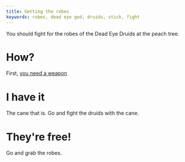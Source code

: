 ```yaml
---
title: Getting the robes
keywords: robes, dead eye god, druids, stick, fight
---
```


You should fight for the robes of the Dead Eye Druids at the peach tree.

# How?
First, [you need a weapon](100-stick.md)

# I have it
The cane that is. Go and fight the druids with the cane.

# They're free!
Go and grab the robes.
